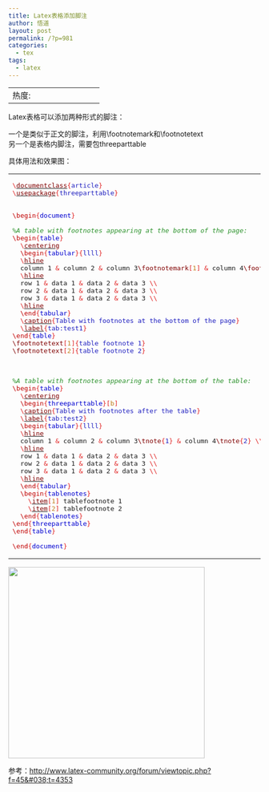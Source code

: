 ```yaml
---
title: Latex表格添加脚注
author: 悟道
layout: post
permalink: /?p=981
categories:
  - tex
tags:
  - latex
---
```

<table>
  <tr cellpadding=0><td>
    热度:
  </td><td cellpadding=0><img src='http://210.75.224.29/wordpress/wp-content/plugins/statpresscn/images/sun.gif' width=10 height=10 border=0 /></td><td cellpadding=0><img src='http://210.75.224.29/wordpress/wp-content/plugins/statpresscn/images/sun_dark.gif' width=10 height=10 border=0 /></td><td cellpadding=0><img src='http://210.75.224.29/wordpress/wp-content/plugins/statpresscn/images/sun_dark.gif' width=10 height=10 border=0 /></td><td cellpadding=0><img src='http://210.75.224.29/wordpress/wp-content/plugins/statpresscn/images/sun_dark.gif' width=10 height=10 border=0 /></td><td cellpadding=0><img src='http://210.75.224.29/wordpress/wp-content/plugins/statpresscn/images/sun_dark.gif' width=10 height=10 border=0 /></td></tr>
</table>

Latex表格可以添加两种形式的脚注：

一个是类似于正文的脚注，利用\footnotemark和\footnotetext  
另一个是表格内脚注，需要包threeparttable

具体用法和效果图：

<div class="wp_codebox">
  <table>
    <tr id="p981106">
      <td class="code" id="p981code106">
        <pre class="latex" style="font-family:monospace;"><span style="color: #E02020; ">\</span><a href="http://www.golatex.de/wiki/index.php?title=%5Cdocumentclass"><span style="color: #800000;">documentclass</span></a><span style="color: #E02020; ">{</span><span style="color: #2020C0; font-weight: normal;">article</span><span style="color: #E02020; ">}</span>
<span style="color: #E02020; ">\</span><a href="http://www.golatex.de/wiki/index.php?title=%5Cusepackage"><span style="color: #800000;">usepackage</span></a><span style="color: #E02020; ">{</span><span style="color: #2020C0; font-weight: normal;">threeparttable</span><span style="color: #E02020; ">}</span>
&nbsp;
&nbsp;
<span style="color: #C00000; font-weight: normal;">\begin</span><span style="color: #E02020; ">{</span><span style="color: #2020C0; font-weight: normal;"><span style="color: #0000D0; font-weight: normal;">document</span></span><span style="color: #E02020; ">}</span>
&nbsp;
<span style="color: #2C922C; font-style: italic;">%A table with footnotes appearing at the bottom of the page:</span>
<span style="color: #C00000; font-weight: normal;">\begin</span><span style="color: #E02020; ">{</span><span style="color: #2020C0; font-weight: normal;"><span style="color: #0000D0; font-weight: normal;">table</span></span><span style="color: #E02020; ">}</span>
  <span style="color: #E02020; ">\</span><a href="http://www.golatex.de/wiki/index.php?title=%5Ccentering"><span style="color: #800000;">centering</span></a>
  <span style="color: #C00000; font-weight: normal;">\begin</span><span style="color: #E02020; ">{</span><span style="color: #2020C0; font-weight: normal;"><span style="color: #0000D0; font-weight: normal;">tabular</span></span><span style="color: #E02020; ">}{</span><span style="color: #2020C0; font-weight: normal;">llll</span><span style="color: #E02020; ">}</span>
  <span style="color: #E02020; ">\</span><a href="http://www.golatex.de/wiki/index.php?title=%5Chline"><span style="color: #800000;">hline</span></a>
  column 1 <span style="color: #E02020; ">&</span> column 2 <span style="color: #E02020; ">&</span> column 3<span style="color: #800000; font-weight: normal;">\footnotemark</span><span style="color: #E02020; ">[</span><span style="color: #C08020; font-weight: normal;">1</span><span style="color: #E02020; ">]</span> <span style="color: #E02020; ">&</span> column 4<span style="color: #800000; font-weight: normal;">\footnotemark</span><span style="color: #E02020; ">[</span><span style="color: #C08020; font-weight: normal;">2</span><span style="color: #E02020; ">]</span> <span style="color: #E02020; ">\\</span>
  <span style="color: #E02020; ">\</span><a href="http://www.golatex.de/wiki/index.php?title=%5Chline"><span style="color: #800000;">hline</span></a>
  row 1 <span style="color: #E02020; ">&</span> data 1 <span style="color: #E02020; ">&</span> data 2 <span style="color: #E02020; ">&</span> data 3 <span style="color: #E02020; ">\\</span>
  row 2 <span style="color: #E02020; ">&</span> data 1 <span style="color: #E02020; ">&</span> data 2 <span style="color: #E02020; ">&</span> data 3 <span style="color: #E02020; ">\\</span>
  row 3 <span style="color: #E02020; ">&</span> data 1 <span style="color: #E02020; ">&</span> data 2 <span style="color: #E02020; ">&</span> data 3 <span style="color: #E02020; ">\\</span>
  <span style="color: #E02020; ">\</span><a href="http://www.golatex.de/wiki/index.php?title=%5Chline"><span style="color: #800000;">hline</span></a>
  <span style="color: #C00000; font-weight: normal;">\end</span><span style="color: #E02020; ">{</span><span style="color: #2020C0; font-weight: normal;"><span style="color: #0000D0; font-weight: normal;">tabular</span></span><span style="color: #E02020; ">}</span>
  <span style="color: #E02020; ">\</span><a href="http://www.golatex.de/wiki/index.php?title=%5Ccaption"><span style="color: #800000;">caption</span></a><span style="color: #E02020; ">{</span><span style="color: #2020C0; font-weight: normal;">Table with footnotes at the bottom of the page</span><span style="color: #E02020; ">}</span>
  <span style="color: #E02020; ">\</span><a href="http://www.golatex.de/wiki/index.php?title=%5Clabel"><span style="color: #800000;">label</span></a><span style="color: #E02020; ">{</span><span style="color: #2020C0; font-weight: normal;">tab:test1</span><span style="color: #E02020; ">}</span>
<span style="color: #C00000; font-weight: normal;">\end</span><span style="color: #E02020; ">{</span><span style="color: #2020C0; font-weight: normal;"><span style="color: #0000D0; font-weight: normal;">table</span></span><span style="color: #E02020; ">}</span>
<span style="color: #800000; font-weight: normal;">\footnotetext</span><span style="color: #E02020; ">[</span><span style="color: #C08020; font-weight: normal;">1</span><span style="color: #E02020; ">]{</span><span style="color: #2020C0; font-weight: normal;">table footnote 1</span><span style="color: #E02020; ">}</span>
<span style="color: #800000; font-weight: normal;">\footnotetext</span><span style="color: #E02020; ">[</span><span style="color: #C08020; font-weight: normal;">2</span><span style="color: #E02020; ">]{</span><span style="color: #2020C0; font-weight: normal;">table footnote 2</span><span style="color: #E02020; ">}</span>
&nbsp;
&nbsp;
&nbsp;
<span style="color: #2C922C; font-style: italic;">%A table with footnotes appearing at the bottom of the table:</span>
<span style="color: #C00000; font-weight: normal;">\begin</span><span style="color: #E02020; ">{</span><span style="color: #2020C0; font-weight: normal;"><span style="color: #0000D0; font-weight: normal;">table</span></span><span style="color: #E02020; ">}</span>
  <span style="color: #E02020; ">\</span><a href="http://www.golatex.de/wiki/index.php?title=%5Ccentering"><span style="color: #800000;">centering</span></a>
  <span style="color: #C00000; font-weight: normal;">\begin</span><span style="color: #E02020; ">{</span><span style="color: #2020C0; font-weight: normal;"><span style="color: #0000D0; font-weight: normal;">threeparttable</span></span><span style="color: #E02020; ">}[</span><span style="color: #C08020; font-weight: normal;">b</span><span style="color: #E02020; ">]</span>
  <span style="color: #E02020; ">\</span><a href="http://www.golatex.de/wiki/index.php?title=%5Ccaption"><span style="color: #800000;">caption</span></a><span style="color: #E02020; ">{</span><span style="color: #2020C0; font-weight: normal;">Table with footnotes after the table</span><span style="color: #E02020; ">}</span>
  <span style="color: #E02020; ">\</span><a href="http://www.golatex.de/wiki/index.php?title=%5Clabel"><span style="color: #800000;">label</span></a><span style="color: #E02020; ">{</span><span style="color: #2020C0; font-weight: normal;">tab:test2</span><span style="color: #E02020; ">}</span>
  <span style="color: #C00000; font-weight: normal;">\begin</span><span style="color: #E02020; ">{</span><span style="color: #2020C0; font-weight: normal;"><span style="color: #0000D0; font-weight: normal;">tabular</span></span><span style="color: #E02020; ">}{</span><span style="color: #2020C0; font-weight: normal;">llll</span><span style="color: #E02020; ">}</span>
  <span style="color: #E02020; ">\</span><a href="http://www.golatex.de/wiki/index.php?title=%5Chline"><span style="color: #800000;">hline</span></a>
  column 1 <span style="color: #E02020; ">&</span> column 2 <span style="color: #E02020; ">&</span> column 3<span style="color: #800000; font-weight: normal;">\tnote</span><span style="color: #E02020; ">{</span><span style="color: #2020C0; font-weight: normal;">1</span><span style="color: #E02020; ">}</span> <span style="color: #E02020; ">&</span> column 4<span style="color: #800000; font-weight: normal;">\tnote</span><span style="color: #E02020; ">{</span><span style="color: #2020C0; font-weight: normal;">2</span><span style="color: #E02020; ">}</span> <span style="color: #E02020; ">\\</span>
  <span style="color: #E02020; ">\</span><a href="http://www.golatex.de/wiki/index.php?title=%5Chline"><span style="color: #800000;">hline</span></a>
  row 1 <span style="color: #E02020; ">&</span> data 1 <span style="color: #E02020; ">&</span> data 2 <span style="color: #E02020; ">&</span> data 3 <span style="color: #E02020; ">\\</span>
  row 2 <span style="color: #E02020; ">&</span> data 1 <span style="color: #E02020; ">&</span> data 2 <span style="color: #E02020; ">&</span> data 3 <span style="color: #E02020; ">\\</span>
  row 3 <span style="color: #E02020; ">&</span> data 1 <span style="color: #E02020; ">&</span> data 2 <span style="color: #E02020; ">&</span> data 3 <span style="color: #E02020; ">\\</span>
  <span style="color: #E02020; ">\</span><a href="http://www.golatex.de/wiki/index.php?title=%5Chline"><span style="color: #800000;">hline</span></a>
  <span style="color: #C00000; font-weight: normal;">\end</span><span style="color: #E02020; ">{</span><span style="color: #2020C0; font-weight: normal;"><span style="color: #0000D0; font-weight: normal;">tabular</span></span><span style="color: #E02020; ">}</span>
  <span style="color: #C00000; font-weight: normal;">\begin</span><span style="color: #E02020; ">{</span><span style="color: #2020C0; font-weight: normal;"><span style="color: #0000D0; font-weight: normal;">tablenotes</span></span><span style="color: #E02020; ">}</span>
    <span style="color: #E02020; ">\</span><a href="http://www.golatex.de/wiki/index.php?title=%5Citem"><span style="color: #800000;">item</span></a><span style="color: #E02020; ">[</span><span style="color: #C08020; font-weight: normal;">1</span><span style="color: #E02020; ">]</span> tablefootnote 1
    <span style="color: #E02020; ">\</span><a href="http://www.golatex.de/wiki/index.php?title=%5Citem"><span style="color: #800000;">item</span></a><span style="color: #E02020; ">[</span><span style="color: #C08020; font-weight: normal;">2</span><span style="color: #E02020; ">]</span> tablefootnote 2
  <span style="color: #C00000; font-weight: normal;">\end</span><span style="color: #E02020; ">{</span><span style="color: #2020C0; font-weight: normal;"><span style="color: #0000D0; font-weight: normal;">tablenotes</span></span><span style="color: #E02020; ">}</span>
<span style="color: #C00000; font-weight: normal;">\end</span><span style="color: #E02020; ">{</span><span style="color: #2020C0; font-weight: normal;"><span style="color: #0000D0; font-weight: normal;">threeparttable</span></span><span style="color: #E02020; ">}</span>
<span style="color: #C00000; font-weight: normal;">\end</span><span style="color: #E02020; ">{</span><span style="color: #2020C0; font-weight: normal;"><span style="color: #0000D0; font-weight: normal;">table</span></span><span style="color: #E02020; ">}</span>
&nbsp;
<span style="color: #C00000; font-weight: normal;">\end</span><span style="color: #E02020; ">{</span><span style="color: #2020C0; font-weight: normal;"><span style="color: #0000D0; font-weight: normal;">document</span></span><span style="color: #E02020; ">}</span></pre>
      </td>
    </tr>
  </table>
</div>

<img alt="" src="http://210.75.224.29/wordpress/wp-content/uploads/2011/06/table_footnote.png" class="alignnone" width="392" height="382" />

参考：<http://www.latex-community.org/forum/viewtopic.php?f=45&#038;t=4353>